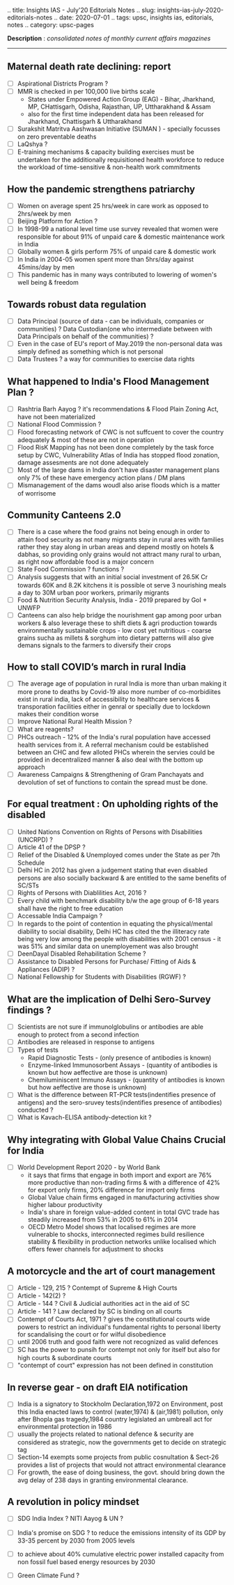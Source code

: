 .. title: Insights IAS - July'20 Editorials Notes
.. slug: insights-ias-july-2020-editorials-notes
.. date: 2020-07-01 
.. tags: upsc, insights ias, editorials, notes
.. category: upsc-pages

**Description** : *consolidated notes of monthly current affairs magazines*
<!-- TEASER_END -->

***

## Maternal death rate declining: report
- [ ] Aspirational Districts Program ?
- [ ] MMR is checked in per 100,000 live births scale
  -  States under Empowered Action Group (EAG) - Bihar, Jharkhand, MP, CHattisgarh, Odisha, Rajasthan, UP, Uttharakhand & Assam
  - also for the first time independent data has been released for Jharkhand, Chattisgarh & Uttharakhand
- [ ] Surakshit Matritva Aashwasan Initiative (SUMAN ) - specially focusses on zero preventable deaths
- [ ] LaQshya ? 
- [ ] E-training mechanisms & capacity building exercises must be undertaken for the additionally requisitioned health workforce to reduce the workload of time-sensitive & non-health work commitments

## How the pandemic strengthens patriarchy
- [ ] Women on average spent 25 hrs/week in care work as opposed to 2hrs/week by men
- [ ] Beijing Platform for Action ? 
- [ ] In 1998-99 a national level time use survey revealed that women were responsible for about 91% of unpaid care & domestic maintenance work in India
- [ ] Globally women & girls perform 75% of unpaid care & domestic work
- [ ] In India in 2004-05 women spent more than 5hrs/day against 45mins/day  by men
- [ ] This pandemic has in many ways contributed to lowering of women's well being & freedom

## Towards robust data regulation
- [ ] Data Principal (source of data - can be individuals, companies or communities) ? Data Custodian(one who intermediate between with Data Principals on behalf of the communities) ? 
- [ ] Even in the case of EU's report of May.2019 the non-personal data was simply defined as something which is not personal
- [ ] Data Trustees ? a way for communities to exercise data rights 

## What happened to India's Flood Management Plan ?
- [ ] Rashtria Barh Aayog ? it's recommendations & Flood Plain Zoning Act, have not been materialized 
- [ ] National Flood Commission ? 
- [ ] Flood forecasting network of CWC is not suffcuent to cover the country adequately & most of these are not in operation
- [ ] Flood RisK Mapping has not been done completely by the task force setup by CWC, Vulnerability Atlas of India has stopped flood zonation, damage assesments are not done adequately
- [ ] Most of the large dams in India don't have disaster management plans only 7% of these have emergency action plans / DM plans
- [ ] Mismanagement of the dams woudl also arise floods which is a matter of worrisome

## Community Canteens 2.0
- [ ] There is a case where the food grains not being enough in order to attain food security as not many migrants stay in rural ares with families rather they stay along in urban areas and depend mostly on hotels & dabhas, so providing only grains would not attract many rural to urban, as right now affordable food is a major concern
- [ ] State Food Commission ? functions ? 
- [ ] Analysis suggests that with an initial social investment of 26.5K Cr towards 60K and 8.2K kitchens it is possible ot serve 3 nourishing meals a day to 30M urban poor workers, primarily migrants
- [ ] Food & Nutrition Security Analysis, India - 2019 prepared by GoI + UNWFP
- [ ] Canteens can also help bridge the nourishment gap among poor urban workers & also leverage these to shift diets & agri production towards environmentally sustainable crops - low cost yet nutritious - coarse grains sucha as millets & sorghum into dietary patterns will also give demans signals to the farmers to diversify their crops

## How to stall COVID’s march in rural India
- [ ] The average age of population in rural India is more than urban making it more prone to deaths by Covid-19 also more number of co-morbidiites exist in rural india, lack of accessibility to healthcare services & transporation facilities either in genral or specially due to lockdown makes their condition worse
- [ ] Improve National Rural Health Mission ? 
- [ ] What are reagents? 
- [ ] PHCs outreach - 12% of the India's rural population have accessed health services from it.  A referral mechanism could be established between an CHC and few alloted PHCs wherein the servies could be provided in decentralized manner & also deal with the bottom up approach 
- [ ] Awareness Campaigns & Strengthening of Gram Panchayats and devolution of set of functions to contain the spread must be done.

## For equal treatment : On upholding rights of the disabled
- [ ] United Nations Convention on Rights of Persons with Disabilities (UNCRPD) ?
- [ ] Article 41 of the DPSP ?
- [ ] Relief of the Disabled & Unemployed comes under the State as per 7th Schedule 
- [ ] Delhi HC in 2012 has given a judgement stating that even disabled persons are also socially backward & are entitled to the same benefits of SC/STs
- [ ] Rights of Persons with Diablilities Act, 2016 ?
- [ ] Every child with benchmark disability b/w the age group of 6-18 years shall have the right to free education
- [ ] Accessable India Campaign ?
- [ ] In regards to the point of contention in equating the physical/mental diability to social disability, Delhi HC has cited the the illiteracy rate being very low among the people with disabilities with 2001 census - it was 51% and similar data on unemployement was also brought
- [ ] DeenDayal Disabled Rehabilitation Scheme ? 
- [ ] Assistance to Disabled Persons for Purchase/ Fitting of Aids & Appliances (ADIP)  ? 
- [ ] National Fellowship for Students with Disabilities (RGWF) ? 

## What are the implication of Delhi Sero-Survey findings ? 
- [ ] Scientists are not sure if immunolglobulins or antibodies are able enough to protect from a second infection 
- [ ] Antibodies are released in response to antigens 
- [ ] Types of tests 
  - Rapid Diagnostic Tests - (only presence of antibodies is known)
  - Enzyme-linked Immunosorbent Assays - (quantity of antibodies is known but how aeffective are those is unknown)
  - Chemiluminiscent Immuno Assays - (quantity of antibodies is known but how aeffective are those is unknown)
- [ ] What is the difference between RT-PCR tests(indentifies presence of antigens) and the sero-sruvey tests(indentifies presence of antibodies) conducted ? 
- [ ] What is Kavach-ELISA antibody-detection kit ?

## Why integrating with Global Value Chains Crucial for India
- [ ] World Development  Report 2020 - by World Bank
  - it says that firms that engage in both import and export are 76% more productive than non-trading firms & with a difference of 42% for export only firms, 20% difference for import only firms
  - Global Value chain firms engaged in manufacturing activities show higher labour productivity
  - India's share in foreign value-added content in total GVC trade has steadily increased from 53% in 2005 to 61% in 2014
  - OECD Metro Model shows that localised regimes are more vulnerable to shocks, interconnected regimes build resilience stability & flexibility in production networks unlike localised which offers fewer channels for adjustment to shocks

  

## A motorcycle and the art of court management 
- [ ] Article - 129, 215 ? Contempt of Supreme & High Courts 
- [ ] Article - 142(2) ? 
- [ ] Article - 144 ? Civil & Judicial authorities act in the aid of SC
- [ ] Article - 141 ? Law declared by SC is binding on all courts
- [ ] Contempt of Courts Act, 1971 ? gives the constitutional courts wide powers to restrict an individual's fundamental rights to personal liberty for scandalising the court or for wilful disobedience
- [ ] until 2006 truth and good faith were not recognized as valid defences
- [ ] SC has the power to punsih for contempt not only for itself but also  for high courts & subordinate courts
- [ ] "contempt of court" expression has not been defined in constitution

## In reverse gear - on draft EIA notification
- [ ] India is a signatory to Stockholm Declaration,1972 on Environment, post this India enacted laws to control (water,1974) & (air,1981) pollution, only after Bhopla gas tragedy,1984 country legislated an umbreall act for environmental protection in 1986
- [ ] usually the projects related to national defence & security are considered as strategic, now the governments get to decide on strategic tag
- [ ] Section-14 exempts some projects from public cosnultation & Sect-26 provides a list of projects that would not attract environmental clearance 
- [ ] For growth, the ease of doing business, the govt. should bring down the avg delay of 238 days in granting environmental clearance.

## A revolution in policy mindset 
- [ ] SDG India Index ? NITI Aayog & UN ? 
- [ ] India's promise on SDG ? to reduce the emissions intensity of its GDP by 33-35 percent by 2030 from 2005 levels
- [ ] to achieve about 40% cumulative electric power installed capacity from non fossil fuel based energy resources by 2030
- [ ] Green Climate Fund ?

